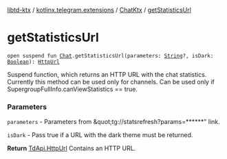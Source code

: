 [libtd-ktx](../../index.md) / [kotlinx.telegram.extensions](../index.md) / [ChatKtx](index.md) / [getStatisticsUrl](./get-statistics-url.md)

# getStatisticsUrl

`open suspend fun `[`Chat`](https://tdlibx.github.io/td/docs/org/drinkless/td/libcore/telegram/TdApi/Chat.html)`.getStatisticsUrl(parameters: `[`String`](https://kotlinlang.org/api/latest/jvm/stdlib/kotlin/-string/index.html)`?, isDark: `[`Boolean`](https://kotlinlang.org/api/latest/jvm/stdlib/kotlin/-boolean/index.html)`): `[`HttpUrl`](https://tdlibx.github.io/td/docs/org/drinkless/td/libcore/telegram/TdApi/HttpUrl.html)

Suspend function, which returns an HTTP URL with the chat statistics. Currently this method can
be used only for channels. Can be used only if SupergroupFullInfo.canViewStatistics == true.

### Parameters

`parameters` - Parameters from &amp;quot;tg://statsrefresh?params=******&quot; link.

`isDark` - Pass true if a URL with the dark theme must be returned.

**Return**
[TdApi.HttpUrl](https://tdlibx.github.io/td/docs/org/drinkless/td/libcore/telegram/TdApi/HttpUrl.html) Contains an HTTP URL.

